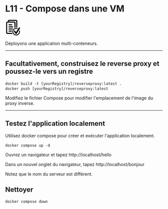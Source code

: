 # L11 - Compose dans une VM

![Hands-On Files](../images/checked-files-50px.png)

Déployons une application multi-conteneurs.

---

## Facultativement, construisez le reverse proxy et poussez-le vers un registre

    docker build -t [yourRegistry]/reverseproxy:latest .
    docker push [yourRegistry]/reverseproxy:latest

Modifiez le fichier Compose pour modifier l'emplacement de l'image du proxy inverse.

---

## Testez l'application localement

Utilisez docker compose pour créer et exécuter l'application localement.

    docker compose up -d

Ouvrez un navigateur et tapez http://localhost/hello

Dans un nouvel onglet du navigateur, tapez http://localhost/bonjour

Notez que le nom du serveur est différent.


## Nettoyer

    docker compose down
